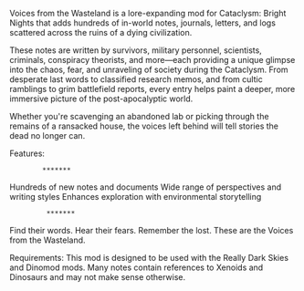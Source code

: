Voices from the Wasteland is a lore-expanding mod for Cataclysm: Bright Nights that adds hundreds of in-world notes, journals, letters, and logs scattered across the ruins of a dying civilization.

These notes are written by survivors, military personnel, scientists, criminals, conspiracy theorists, and more—each providing a unique glimpse into the chaos, fear, and unraveling of society during the Cataclysm. From desperate last words to classified research memos, and from cultic ramblings to grim battlefield reports, every entry helps paint a deeper, more immersive picture of the post-apocalyptic world.

Whether you're scavenging an abandoned lab or picking through the remains of a ransacked house, the voices left behind will tell stories the dead no longer can.

Features:

            *******

Hundreds of new notes and documents
Wide range of perspectives and writing styles
Enhances exploration with environmental storytelling
            
             *******

Find their words. Hear their fears. Remember the lost.
These are the Voices from the Wasteland.

Requirements:
This mod is designed to be used with the Really Dark Skies and Dinomod mods. Many notes contain references to Xenoids and Dinosaurs and may not make sense otherwise.
